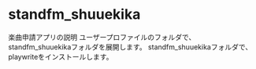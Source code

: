 # standfm_shuuekika
楽曲申請アプリの説明
ユーザープロファイルのフォルダで、standfm_shuuekikaフォルダを展開します。
standfm_shuuekikaフォルダで、playwriteをインストールします。


